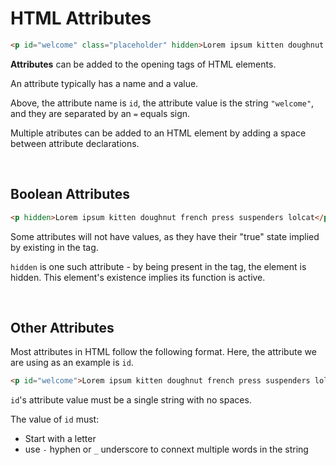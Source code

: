 

# HTML Attributes
 


```html
<p id="welcome" class="placeholder" hidden>Lorem ipsum kitten doughnut french press suspenders lolcat</p>
```

**Attributes** can be added to the opening tags of HTML elements. 

An attribute typically has a name and a value. 

Above, the attribute name is ```id```, the attribute value is the string ```"welcome"```, and they are separated by an ```=``` equals sign.

Multiple atributes can be added to an HTML element by adding a space between attribute declarations. 

<br>

## Boolean Attributes
```html
<p hidden>Lorem ipsum kitten doughnut french press suspenders lolcat</p>
```

Some attributes will not have values, as they have their "true" state implied by existing in the tag. 

```hidden``` is one such attribute - by being present in the tag, the element is hidden. This element's existence implies its function is active. 

<br>

## Other Attributes

Most attributes in HTML follow the following format. Here, the attribute we are using as an example is ```id```.

```html
<p id="welcome">Lorem ipsum kitten doughnut french press suspenders lolcat</p>
```

```id```'s attribute value must be a single string with no spaces.

The value of ```id``` must:
* Start with a letter
* use ```-``` hyphen or ```_``` underscore to connext multiple words in the string

<br>

